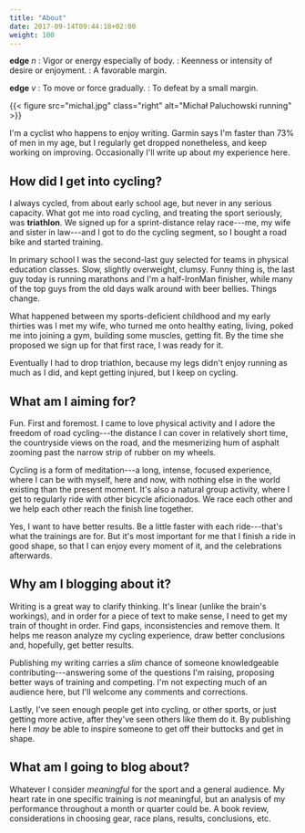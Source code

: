 ```yaml
---
title: "About"
date: 2017-09-14T09:44:18+02:00
weight: 100
---
```


__edge__ _n_
: Vigor or energy especially of body.
: Keenness or intensity of desire or enjoyment.
: A favorable margin.

__edge__ _v_
: To move or force gradually.
: To defeat by a small margin.

{{< figure src="michal.jpg" class="right" alt="Michał Paluchowski running" >}}

I'm a cyclist who happens to enjoy writing. Garmin says I'm faster than 73% of men in my age, but I regularly get dropped nonetheless, and keep working on improving. Occasionally I'll write up about my experience here.

## How did I get into cycling?

I always cycled, from about early school age, but never in any serious capacity. What got me into road cycling, and treating the sport seriously, was **triathlon**. We signed up for a sprint-distance relay race---me, my wife and sister in law---and I got to do the cycling segment, so I bought a road bike and started training.

In primary school I was the second-last guy selected for teams in physical education classes. Slow, slightly overweight, clumsy. Funny thing is, the last guy today is running marathons and I'm a half-IronMan finisher, while many of the top guys from the old days walk around with beer bellies. Things change.

What happened between my sports-deficient childhood and my early thirties was I met my wife, who turned me onto healthy eating, living, poked me into joining a gym, building some muscles, getting fit. By the time she proposed we sign up for that first race, I was ready for it.

Eventually I had to drop triathlon, because my legs didn't enjoy running as much as I did, and kept getting injured, but I keep on cycling.

## What am I aiming for?

Fun. First and foremost. I came to love physical activity and I adore the freedom of road cycling---the distance I can cover in relatively short time, the countryside views on the road, and the mesmerizing hum of asphalt zooming past the narrow strip of rubber on my wheels.

Cycling is a form of meditation---a long, intense, focused experience, where I can be with myself, here and now, with nothing else in the world existing than the present moment. It's also a natural group activity, where I get to regularly ride with other bicycle aficionados. We race each other and we help each other reach the finish line together.

Yes, I want to have better results. Be a little faster with each ride---that's what the trainings are for. But it's most important for me that I finish a ride in good shape, so that I can enjoy every moment of it, and the celebrations afterwards.

## Why am I blogging about it?

Writing is a great way to clarify thinking. It's linear (unlike the brain's workings), and in order for a piece of text to make sense, I need to get my train of thought in order. Find gaps, inconsistencies and remove them. It helps me reason analyze my cycling experience, draw better conclusions and, hopefully, get better results.

Publishing my writing carries a _slim_ chance of someone knowledgeable contributing---answering some of the questions I'm raising, proposing better ways of training and competing. I'm not expecting much of an audience here, but I'll welcome any comments and corrections.

Lastly, I've seen enough people get into cycling, or other sports, or just getting more active, after they've seen others like them do it. By publishing here I _may_ be able to inspire someone to get off their buttocks and get in shape.

## What am I going to blog about?

Whatever I consider _meaningful_ for the sport and a general audience. My heart rate in one specific training is _not_ meaningful, but an analysis of my performance throughout a month or quarter could be. A book review, considerations in choosing gear, race plans, results, conclusions, etc.
